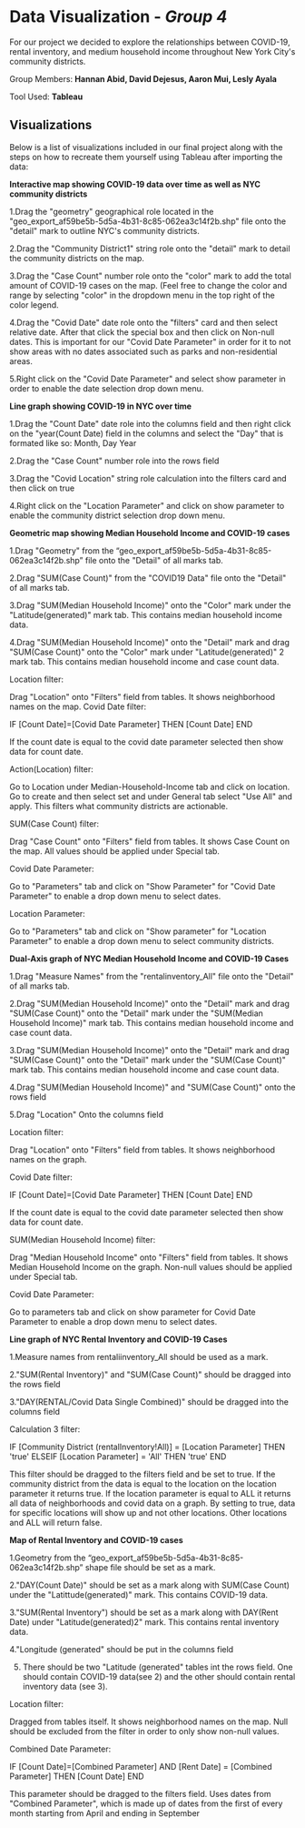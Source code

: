 # Data Visualization - *Group 4*

For our project we decided to explore the relationships between COVID-19, rental inventory, and medium household income throughout New York City's community districts.

Group Members: **Hannan Abid, David Dejesus, Aaron Mui, Lesly Ayala**

Tool Used: **Tableau**

## Visualizations
Below is a list of visualizations included in our final project along with the steps on how to recreate them yourself using Tableau after importing the data:

**Interactive map showing COVID-19 data over time as well as NYC community districts**

1.Drag the "geometry" geographical role located in the "geo_export_af59be5b-5d5a-4b31-8c85-062ea3c14f2b.shp" file onto the "detail" mark to outline NYC's community districts.

2.Drag the "Community District1" string role onto the "detail" mark to detail the community districts on the map.

3.Drag the "Case Count" number role onto the "color" mark to add the total amount of COVID-19 cases on the map. (Feel free to change the color and range by selecting "color" in the dropdown menu in the top right of the color legend.

4.Drag the "Covid Date" date role onto the "filters" card and then select relative date. After that click the special box and then click on Non-null dates. This is important for our "Covid Date Parameter" in order for it to not show areas with no dates associated such as parks and non-residential areas.

5.Right click on the "Covid Date Parameter" and select show parameter in order to enable the date selection drop down menu.

**Line graph showing COVID-19 in NYC over time**

1.Drag the "Count Date" date role into the columns field and then right click on the "year(Count Date) field in the columns and select the "Day" that is formated like so: Month, Day Year

2.Drag the "Case Count" number role into the rows field

3.Drag the "Covid Location" string role calculation into the filters card and then click on true

4.Right click on the "Location Parameter" and click on show parameter to enable the community district selection drop down menu.

**Geometric map showing Median Household Income and COVID-19 cases**

1.Drag "Geometry" from the “geo_export_af59be5b-5d5a-4b31-8c85-062ea3c14f2b.shp” file onto the "Detail" of all marks tab.

2.Drag "SUM(Case Count)" from the "COVID19 Data" file onto the "Detail" of all marks tab.

3.Drag "SUM(Median Household Income)" onto the "Color" mark under the "Latitude(generated)" mark tab. This contains median household income data.

4.Drag "SUM(Median Household Income)" onto the "Detail" mark and drag "SUM(Case Count)" onto the "Color" mark under "Latitude(generated)" 2 mark tab. This contains median household income and case count data.

Location filter:

Drag "Location" onto "Filters" field from tables. It shows neighborhood names on the map.
Covid Date filter:

IF  [Count Date]=[Covid Date Parameter] THEN [Count Date] END

If the count date is equal to the covid date parameter selected then show data for count date.

Action(Location) filter:

Go to Location under Median-Household-Income tab and click on location. Go to create and then select set and under General tab select "Use All" and apply. This filters what community districts are actionable.

SUM(Case Count) filter:

Drag "Case Count" onto "Filters" field from tables. It shows Case Count on the map. All values should be applied under Special tab.

Covid Date Parameter:

Go to "Parameters" tab and click on "Show Parameter" for "Covid Date Parameter" to enable a drop down menu to select dates.

Location Parameter:

Go to "Parameters" tab and click on "Show parameter" for "Location Parameter" to enable a drop down menu to select community districts.

**Dual-Axis graph of NYC Median Household Income and COVID-19 Cases**

1.Drag "Measure Names" from the "rentalinventory_All" file onto the "Detail" of all marks tab.

2.Drag "SUM(Median Household Income)" onto the "Detail" mark and drag "SUM(Case Count)" onto the "Detail" mark under the "SUM(Median Household Income)" mark tab. This contains median household income and case count data.

3.Drag "SUM(Median Household Income)" onto the "Detail" mark and drag "SUM(Case Count)" onto the "Detail" mark under the "SUM(Case Count)" mark tab. This contains median household income and case count data.

4.Drag "SUM(Median Household Income)" and "SUM(Case Count)" onto the rows field

5.Drag "Location" Onto the columns field

Location filter:

Drag "Location" onto "Filters" field from tables. It shows neighborhood names on the graph.

Covid Date filter:

IF  [Count Date]=[Covid Date Parameter] THEN [Count Date] END

If the count date is equal to the covid date parameter selected then show data for count date.

SUM(Median Household Income) filter:

Drag "Median Household Income" onto "Filters" field from tables. It shows Median Household Income on the graph. Non-null values should be applied under Special tab.

Covid Date Parameter:

Go to parameters tab and click on show parameter for Covid Date Parameter to enable a drop down menu to select dates.

**Line graph of NYC Rental Inventory and COVID-19 Cases**

1.Measure names from rentaliinventory_All should be used as a mark. 

2."SUM(Rental Inventory)" and "SUM(Case Count)" should be dragged into the rows field

3."DAY(RENTAL/Covid Data Single Combined)" should be dragged into the columns field

Calculation 3 filter:

IF [Community District (rentalInventory!All)] = [Location Parameter] THEN 'true' ELSEIF  [Location Parameter] = 'All' THEN 'true' END

This filter should be dragged to the filters field and be set to true.
If the community district from the data is equal to the location on the location parameter it returns true.
If the location parameter is equal to ALL it returns all data of neighborhoods and covid data on a graph.
By setting to true, data for specific locations will show up and not other locations. Other locations and ALL will return false.

**Map of Rental Inventory and COVID-19 cases**

1.Geometry from the “geo_export_af59be5b-5d5a-4b31-8c85-062ea3c14f2b.shp” shape file should be set as a mark.

2."DAY(Count Date)" should be set as a mark along with SUM(Case Count) under the "Latittude(generated)" mark. This contains COVID-19 data.

3."SUM(Rental Inventory") should be set as a mark along with DAY(Rent Date) under "Latitude(generated)2" mark. This contains rental inventory data.

4."Longitude (generated" should be put in the columns field

5. There should be two "Latitude (generated" tables int the rows field. One should contain COVID-19 data(see 2) and the other should contain rental inventory data (see 3).

Location filter: 

Dragged from tables itself. It shows neighborhood names on the map. 
Null should be excluded from the filter in order to only show non-null values.

Combined Date Parameter: 

IF  [Count Date]=[Combined Parameter] AND [Rent Date] = [Combined Parameter] THEN [Count Date] END

This parameter should be dragged to the filters field.
Uses dates from "Combined Parameter", which is made up of dates from the first of every month starting from April and ending in September
